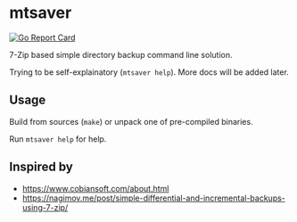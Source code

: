 # mtsaver

[![Go Report Card](https://goreportcard.com/badge/github.com/mitoteam/ormann)](https://goreportcard.com/report/github.com/mitoteam/ormann)

7-Zip based simple directory backup command line solution.

Trying to be self-explainatory (`mtsaver help`). More docs will be added later.

## Usage

Build from sources (`make`) or unpack one of pre-compiled binaries.

Run `mtsaver help` for help.

## Inspired by
- https://www.cobiansoft.com/about.html
- https://nagimov.me/post/simple-differential-and-incremental-backups-using-7-zip/
